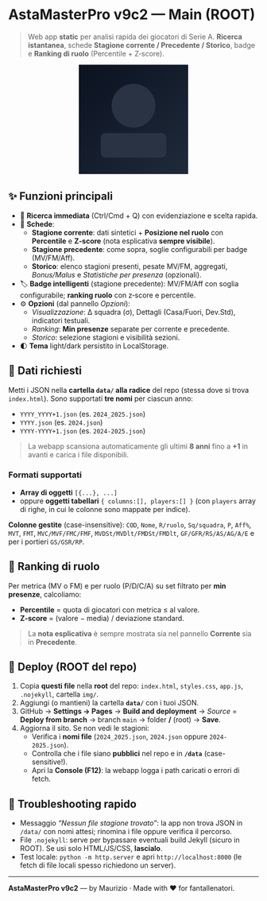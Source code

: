 # AstaMasterPro v9c2 — **Main (ROOT)**

> Web app **static** per analisi rapida dei giocatori di Serie A.
> **Ricerca istantanea**, schede **Stagione corrente / Precedente / Storico**, badge e **Ranking di ruolo** (Percentile + Z‑score).

<p align="center"><img alt="AstaMasterPro" src="img/placeholder.svg" width="220"/></p>

## ✨ Funzioni principali

- 🔎 **Ricerca immediata** (Ctrl/Cmd + Q) con evidenziazione e scelta rapida.
- 🧩 **Schede**:
  - **Stagione corrente**: dati sintetici + **Posizione nel ruolo** con **Percentile** e **Z‑score** (nota esplicativa **sempre visibile**).
  - **Stagione precedente**: come sopra, soglie configurabili per badge (MV/FM/Aff).
  - **Storico**: elenco stagioni presenti, pesate MV/FM, aggregati, *Bonus/Malus* e *Statistiche per presenza* (opzionali).
- 🏷️ **Badge intelligenti** (stagione precedente): MV/FM/Aff con soglia configurabile; **ranking ruolo** con z‑score e percentile.
- ⚙️ **Opzioni** (dal pannello *Opzioni*):
  - *Visualizzazione*: Δ squadra (σ), Dettagli (Casa/Fuori, Dev.Std), indicatori testuali.
  - *Ranking*: **Min presenze** separate per corrente e precedente.
  - *Storico*: selezione stagioni e visibilità sezioni.
- 🌓 **Tema** light/dark persistito in LocalStorage.

## 📂 Dati richiesti
Metti i JSON nella **cartella `data/` alla radice** del repo (stessa dove si trova `index.html`).
Sono supportati **tre nomi** per ciascun anno:

- `YYYY_YYYY+1.json` (es. `2024_2025.json`)
- `YYYY.json` (es. `2024.json`)
- `YYYY-YYYY+1.json` (es. `2024-2025.json`)

> La webapp scansiona automaticamente gli ultimi **8 anni** fino a **+1** in avanti e carica i file disponibili.

### Formati supportati
- **Array di oggetti** `[{...}, ...]`
- oppure **oggetti tabellari** `{ columns:[], players:[] }` (con `players` array di righe, in cui le colonne sono mappate per indice).

**Colonne gestite** (case-insensitive): `COD`, `Nome`, `R/ruolo`, `Sq/squadra`, `P`, `Aff%`, `MVT`, `FMT`, `MVC/MVF/FMC/FMF`, `MVDSt/MVDlt/FMDSt/FMDlt`, `GF/GFR/RS/AS/AG/A/E` e per i portieri `GS/GSR/RP`.

## 🧮 Ranking di ruolo
Per metrica (MV o FM) e per ruolo (P/D/C/A) su set filtrato per **min presenze**, calcoliamo:
- **Percentile** = quota di giocatori con metrica ≤ al valore.
- **Z‑score** = (valore − media) / deviazione standard.

> La **nota esplicativa** è sempre mostrata sia nel pannello **Corrente** sia in **Precedente**.

## 🚀 Deploy (ROOT del repo)
1. Copia **questi file** nella **root** del repo: `index.html`, `styles.css`, `app.js`, `.nojekyll`, cartella `img/`.
2. Aggiungi (o mantieni) la cartella **`data/`** con i tuoi JSON.
3. GitHub → **Settings → Pages** → **Build and deployment** → *Source* = **Deploy from branch** → branch `main` → folder **/** (root) → **Save**.
4. Aggiorna il sito. Se non vedi le stagioni:
   - Verifica i **nomi file** (`2024_2025.json`, `2024.json` oppure `2024-2025.json`).
   - Controlla che i file siano **pubblici** nel repo e in **`/data`** (case-sensitive!).
   - Apri la **Console (F12)**: la webapp logga i path caricati o errori di fetch.

## 🔧 Troubleshooting rapido
- Messaggio *“Nessun file stagione trovato”*: la app non trova JSON in `/data/` con nomi attesi; rinomina i file oppure verifica il percorso.
- File `.nojekyll`: serve per bypassare eventuali build Jekyll (sicuro in ROOT). Se usi solo HTML/JS/CSS, **lascialo**.
- Test locale: `python -m http.server` e apri `http://localhost:8000` (le fetch di file locali spesso richiedono un server).

---

**AstaMasterPro v9c2** — by Maurizio · Made with ❤ for fantallenatori.
